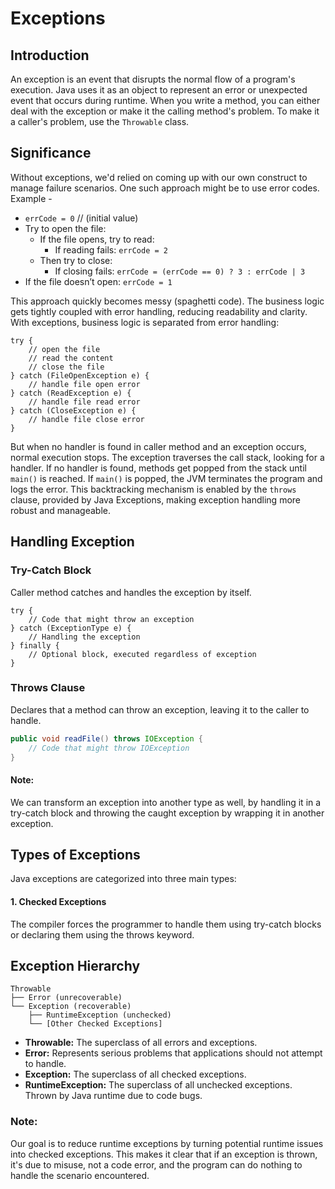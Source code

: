 # Exceptions

## Introduction
An exception is an event that disrupts the normal flow of a program's execution. Java uses it as an
object to represent an error or unexpected event that occurs during runtime. When you write a method,
you can either deal with the exception or make it the calling method's problem. To make it a caller's
problem, use the `Throwable` class.

## Significance
Without exceptions, we'd relied on coming up with our own construct to manage failure scenarios. One
such approach might be to use error codes. Example -

- `errCode = 0` // (initial value)
- Try to open the file:
  - If the file opens, try to read:
    - If reading fails: `errCode = 2`
  - Then try to close:
    - If closing fails: `errCode = (errCode == 0) ? 3 : errCode | 3`
- If the file doesn’t open: `errCode = 1`

This approach quickly becomes messy (spaghetti code). The business logic gets tightly coupled with
error handling, reducing readability and clarity. With exceptions, business logic is separated from
error handling:
```
try {
    // open the file
    // read the content
    // close the file
} catch (FileOpenException e) {
    // handle file open error
} catch (ReadException e) {
    // handle file read error
} catch (CloseException e) {
    // handle file close error
}
```
But when no handler is found in caller method and an exception occurs, normal execution stops. The
exception traverses the call stack, looking for a handler. If no handler is found, methods get popped
from the stack until `main()` is reached. If `main()` is popped, the JVM terminates the program and
logs the error. This backtracking mechanism is enabled by the `throws` clause, provided by Java Exceptions,
making exception handling more robust and manageable.

## Handling Exception
### Try-Catch Block
Caller method catches and handles the exception by itself.
```
try {
    // Code that might throw an exception
} catch (ExceptionType e) {
    // Handling the exception
} finally {
    // Optional block, executed regardless of exception
}
```
### Throws Clause
Declares that a method can throw an exception, leaving it to the caller to handle.
```java
public void readFile() throws IOException {
    // Code that might throw IOException
}
```
#### Note:
We can transform an exception into another type as well, by handling it in a try-catch block and throwing the
caught exception by wrapping it in another exception.

## Types of Exceptions
Java exceptions are categorized into three main types:
#### 1. Checked Exceptions
The compiler forces the programmer to handle them using try-catch blocks or declaring them using the throws keyword.

## Exception Hierarchy
```
Throwable
├── Error (unrecoverable)
└── Exception (recoverable)
    ├── RuntimeException (unchecked)
    └── [Other Checked Exceptions]
```
- **Throwable:** The superclass of all errors and exceptions.
- **Error:** Represents serious problems that applications should not attempt to handle.
- **Exception:** The superclass of all checked exceptions.
- **RuntimeException:** The superclass of all unchecked exceptions. Thrown by Java runtime due to code bugs.

### Note:
Our goal is to reduce runtime exceptions by turning potential runtime issues into checked exceptions.
This makes it clear that if an exception is thrown, it's due to misuse, not a code error, and the 
program can do nothing to handle the scenario encountered.
